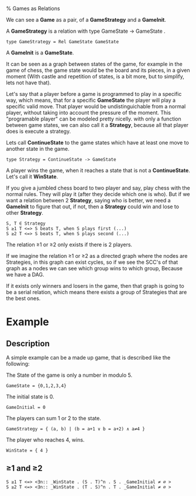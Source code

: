 % Games as Relations

We can see a __Game__ as a pair, of a __GameStrategy__ and a __GameInit__.

A __GameStrategy__ is a relation with type 
    GameState -> GameState
.

    type GameStrategy = Rel GameState GameState

A __GameInit__ is a __GameState__.

It can be seen as a graph between states of the game, 
for example in the game of chess, the game state would 
be the board and its pieces, in a given moment (With 
castle and repetition of states, is a bit more, but to
simplify, lets not have that).

Let's say that a player before a game is programmed to 
play in a specific way, which means, that for a specific 
__GameState__ the player will play a specific valid move. 
That player would be undistinguichable from a normal player, 
without taking into account the pressure of the moment.
This "programable player" can be modeled pretty nicelly. 
with only a function between game states, we can also call 
it a __Strategy__, because all that player does is execute 
a strategy.

Lets call __ContinueState__ to the game states which have at 
least one move to another state in the game.

    type Strategy = ContinueState -> GameState

A player wins the game, when it reaches a state that is not 
a __ContinueState__. Let's call it __WinState__.

If you give a jumbled chess board to two player and say, 
play chess with the normal rules. They will play it 
(after they decide which one is who). 
But if we want a relation between 2 __Strategy__, saying 
who is better, we need a __GameInit__ to figure that out,
if not, then a __Strategy__ could win and lose to other 
__Strategy__.

    S, T ∈ Strategy
    S ≥1 T <=> S beats T, when S plays first (...)
    S ≥2 T <=> S beats T, when S plays second (...)

The relation ≥1 or ≥2 only exists if there is 2 players.

If we imagine the relation ≥1 or ≥2 as a directed graph where the
nodes are Strategies, in this graph can exist cycles, so
if we see the SCC's of that graph as a nodes we can see 
which group wins to which group, Because we have a DAG.

If it exists only winners and losers in the game, then 
that graph is going to be a serial relation, which means
there exists a group of Strategies that are the best ones.

# Example

## Description 

A simple example can be a made up game, that is described 
like the following:

The State of the game is only a number in modulo 5.

    GameState = {0,1,2,3,4}

The initial state is 0.

    GameInitial = 0

The players can sum 1 or 2 to the state.

    GameStrategy = { (a, b) | (b = a+1 ∨ b = a+2) ∧ a≠4 }

The player who reaches 4, wins.

    WinState = { 4 }

## ≥1 and ≥2

    S ≥1 T <=> <∃n:: _WinState . (S . T)^n . S . _GameInitial ≠ ∅ >
    S ≥2 T <=> <∃n:: _WinState . (T . S)^n . T . _GameInitial ≠ ∅ >
